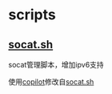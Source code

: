 # scripts

## [socat.sh](https://github.com/drzazi/scripts/blob/main/socat.sh)
socat管理脚本，增加ipv6支持

使用[copilot](https://marketplace.visualstudio.com/items?itemName=GitHub.copilot)修改自[socat.sh](https://github.com/ToyoDAdoubiBackup/doubi/blob/master/socat.sh)
